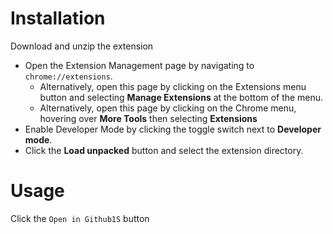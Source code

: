# Installation
Download and unzip the extension
* Open the Extension Management page by navigating to `chrome://extensions`.
  - Alternatively, open this page by clicking on the Extensions menu button and selecting **Manage Extensions** at the bottom of the menu.
  - Alternatively, open this page by clicking on the Chrome menu, hovering over **More Tools** then selecting **Extensions**
* Enable Developer Mode by clicking the toggle switch next to **Developer mode**.
* Click the **Load unpacked** button and select the extension directory.
# Usage
Click the  `Open in Github1S` button
